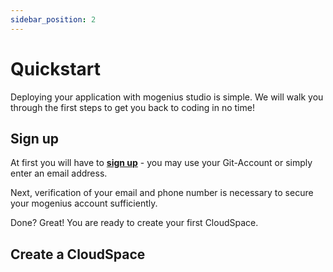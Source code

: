 ```yaml
---
sidebar_position: 2
---
```


# Quickstart

Deploying your application with mogenius studio is simple. We will walk you through the first steps to get you back to coding in no time!

## Sign up 
At first you will have to **[sign up](https://studio.mogenius.com/user/registration)** - you may use your Git-Account or simply enter an email address.

Next, verification of your email and phone number is necessary to secure your mogenius account sufficiently.

Done? Great! You are ready to create your first CloudSpace.

## Create a CloudSpace

